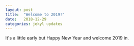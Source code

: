 ```yaml
---
layout: post
title:  "Welcome to 2019!"
date:   2018-12-29 
categories: jekyl updates
---
```

It's a little early but Happy New Year and welcome 2019 in.
